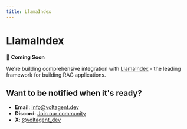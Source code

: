 ```yaml
---
title: LlamaIndex
---
```


# LlamaIndex

🚧 **Coming Soon**

We're building comprehensive integration with [LlamaIndex](https://www.llamaindex.ai/) - the leading framework for building RAG applications.

## Want to be notified when it's ready?

- **Email**: [info@voltagent.dev](mailto:info@voltagent.dev)
- **Discord**: [Join our community](https://s.voltagent.dev/discord)
- **X**: [@voltagent_dev](https://x.com/voltagent_dev)
